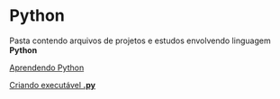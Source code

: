 # Python
Pasta contendo arquivos de projetos e estudos envolvendo linguagem __Python__


[Aprendendo Python](https://github.com/MarceloCBorges/Python/tree/master/LearningPython)

[Criando executável __.py__](https://github.com/MarceloCBorges/Python/blob/master/PYInstaller.md)
